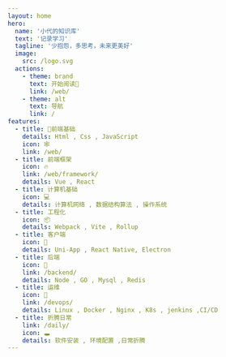 ```yaml
---
layout: home
hero:
  name: '小代的知识库'
  text: '记录学习'
  tagline: '少抱怨，多思考，未来更美好'
  image:
    src: /logo.svg
  actions:
    - theme: brand
      text: 开始阅读📖
      link: /web/
    - theme: alt
      text: 导航
      link: /
features:
  - title: 🚨前端基础
    details: Html , Css , JavaScript
    icon: 🕸️
    link: /web/
  - title: 前端框架
    icon: 🔥
    link: /web/framework/
    details: Vue , React
  - title: 计算机基础
    icon: 💻
    details: 计算机网络 , 数据结构算法 , 操作系统
  - title: 工程化
    icon: 📦
    details: Webpack , Vite , Rollup
  - title: 客户端
    icon: 📱
    details: Uni-App , React Native, Electron
  - title: 后端
    icon: 🧰
    link: /backend/
    details: Node , GO , Mysql , Redis
  - title: 运维
    icon: 🐋
    link: /devops/
    details: Linux , Docker , Nginx , K8s , jenkins ,CI/CD
  - title: 折腾日常
    link: /daily/
    icon: 🕳️
    details: 软件安装 , 环境配置 ,日常折腾
---
```

